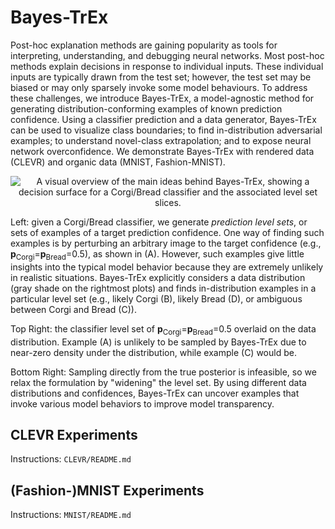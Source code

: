 # Bayes-TrEx

Post-hoc explanation methods are gaining popularity as tools for interpreting, understanding, and debugging neural networks. Most post-hoc methods explain decisions in response to individual inputs. These individual inputs are typically drawn from the test set; however, the test set may be biased or may only sparsely invoke some model behaviours. To address these challenges, we introduce Bayes-TrEx, a model-agnostic method for generating distribution-conforming examples of known prediction confidence.  Using a classifier prediction and a data generator, Bayes-TrEx can be used to visualize class boundaries; to find in-distribution adversarial examples; to understand novel-class extrapolation; and to expose neural network overconfidence. We demonstrate Bayes-TrEx with rendered data (CLEVR) and organic data (MNIST, Fashion-MNIST).

<p align="center">
  <img src="./Images/level_set_overview.svg" alt="A visual overview of the main ideas behind Bayes-TrEx, showing a decision surface for a Corgi/Bread classifier and the associated level set slices.">

  Left: given a Corgi/Bread classifier, we generate *prediction level sets*, or sets of examples of a target prediction confidence. One way of finding such examples is by perturbing an arbitrary image to the target confidence (e.g., **p**<sub>Corgi</sub>=**p**<sub>Bread</sub>=0.5), as shown in (A). However, such examples give little insights into the typical model behavior because they are extremely unlikely in realistic situations.
  Bayes-TrEx explicitly considers a data distribution (gray shade on the rightmost plots) and finds in-distribution examples in a particular level set (e.g., likely Corgi (B), likely Bread (D), or ambiguous between Corgi and Bread (C)).

  Top Right: the classifier level set of **p**<sub>Corgi</sub>=**p**<sub>Bread</sub>=0.5 overlaid on the data distribution. Example (A) is unlikely to be sampled by Bayes-TrEx due to near-zero density under the distribution, while example (C) would be.

  Bottom Right: Sampling directly from the true posterior is infeasible, so we relax the formulation by "widening" the level set. By using different data distributions and confidences, Bayes-TrEx can uncover examples that invoke various model behaviors to improve model transparency.
</p>



## CLEVR Experiments

Instructions: `CLEVR/README.md`

## (Fashion-)MNIST Experiments

Instructions: `MNIST/README.md`

